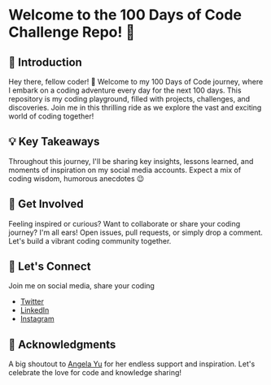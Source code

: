 # Welcome to the 100 Days of Code Challenge Repo! 🚀

## 🌟 Introduction

Hey there, fellow coder! 👋 Welcome to my 100 Days of Code journey, where I embark on a coding adventure every day for the next 100 days. This repository is my coding playground, filled with projects, challenges, and discoveries. Join me in this thrilling ride as we explore the vast and exciting world of coding together!

## 💡 Key Takeaways

Throughout this journey, I'll be sharing key insights, lessons learned, and moments of inspiration on my social media accounts. Expect a mix of coding wisdom, humorous anecdotes 😉

## 🤝 Get Involved

Feeling inspired or curious? Want to collaborate or share your coding journey? I'm all ears! Open issues, pull requests, or simply drop a comment. Let's build a vibrant coding community together.

## 🚀 Let's Connect

Join me on social media, share your coding

- [Twitter](https://twitter.com/1585mrc)
- [LinkedIn](https://www.linkedin.com/in/vrmanav)
- [Instagram](https://www.instagram.com/1585mrc/)

## 🎉 Acknowledgments

A big shoutout to [Angela Yu](https://www.udemy.com/user/4b4368a3-b5c8-4529-aa65-2056ec31f37e/) for her endless support and inspiration. Let's celebrate the love for code and knowledge sharing!
